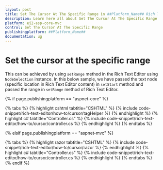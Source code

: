 ```yaml
---
layout: post
title: Set The Cursor At The Specific Range in ##Platform_Name## Rich Text Editor Component
description: Learn here all about Set The Cursor At The Specific Range in Syncfusion ##Platform_Name## Rich Text Editor component of syncfusion and more.
platform: ej2-asp-core-mvc
control: Set The Cursor At The Specific Range
publishingplatform: ##Platform_Name##
documentation: ug
---
```



# Set the cursor at the specific range

This can be achieved by using `setRange` method in the Rich Text Editor using `NodeSelection` instance. In this below sample, we have passed the text node (specific location in Rich Text Editor content) in `setStart` method and passed the range in `setRange` method of Rich Text Editor.

{% if page.publishingplatform == "aspnet-core" %}

{% tabs %}
{% highlight cshtml tabtitle="CSHTML" %}
{% include code-snippet/rich-text-editor/how-to/cursor/tagHelper %}
{% endhighlight %}
{% highlight c# tabtitle="Controller.cs" %}
{% include code-snippet/rich-text-editor/how-to/cursor/controller.cs %}
{% endhighlight %}
{% endtabs %}

{% elsif page.publishingplatform == "aspnet-mvc" %}

{% tabs %}
{% highlight razor tabtitle="CSHTML" %}
{% include code-snippet/rich-text-editor/how-to/cursor/razor %}
{% endhighlight %}
{% highlight c# tabtitle="Controller.cs" %}
{% include code-snippet/rich-text-editor/how-to/cursor/controller.cs %}
{% endhighlight %}
{% endtabs %}
{% endif %}

